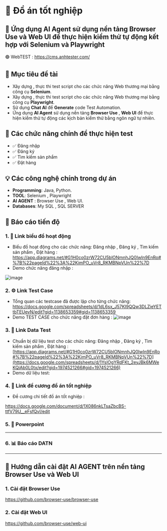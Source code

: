 # 🚀 Đồ án tốt nghiệp

## 🧠 Ứng dụng AI Agent sử dụng nền tảng Browser Use và Web UI để thực hiện kiểm thử tự động kết hợp với Selenium và Playwright
🟢 WebTEST : [https://cms.anhtester.com/ ](https://cms.anhtester.com/)

## 🎯 Mục tiêu đề tài

- Xây dựng , thực thi  test script cho các chức năng Web thương mại bằng công cụ **Selenium**.
- Xây dựng , thực thi  test script cho các chức năng Web thương mại bằng công cụ **Playwright**.
- Sử dụng **Chat AI** để **Generate** code Test Automation.
- Ứng dụng **AI Agent** sử dụng nền tảng **Browser Use** , **Web UI** để thực hiện kiểm thử tự động các kịch bản kiểm thử bằng ngôn ngữ tự nhiên. 

## 🧩 Các chức năng chính để thực hiện test

- ✅ Đăng nhập
- ✅ Đăng ký
- ✅ Tìm kiếm sản phẩm
- ✅ Đặt hàng

## 💡 Các công nghệ chính trong dự án

- **Programming**: Java, Python.
- **TOOL**: Selenium , Playwright
- **AI AGENT** : Browser Use , Web UI.
- **Databases**: My SQL , SQL SERVER

## 🔄 Báo cáo tiến độ 
### 1. 🧠 Link biểu đồ hoạt động

- Biểu đồ hoạt động cho các chức năng: Đăng nhập , Đăng ký , Tìm kiếm sản phẩm , Đặt hàng :
https://app.diagrams.net/#G1H0co0zrW72CU5blONmnhJQ0IwIn9EnRo#%7B%22pageId%22%3A%22KimPO_uVr8_RKMBNpVUn%22%7D
- Demo chức năng đăng nhập :

![image](https://github.com/user-attachments/assets/f36f89a0-6669-4479-9b55-5fdcef3de329)

### 2. ⚙️ Link Test Case 

- Tổng quan các testcase đã được lập cho từng chức năng: 
https://docs.google.com/spreadsheets/d/1dL6sx_J57KI9QQw3DLZieYETtbTEUevN/edit?gid=1138653359#gid=1138653359
- Demo TEST CASE cho chức năng đặt đơn hàng : 
![image](https://github.com/user-attachments/assets/0ef24c25-12d0-44c4-84c1-24867d107839)


### 3. 🧠 Link Data Test

- Chuẩn bị dữ liệu test cho các chức năng: Đăng nhập , Đăng ký , Tìm kiếm sản phẩm , Đặt hàng :
[https://app.diagrams.net/#G1H0co0zrW72CU5blONmnhJQ0IwIn9EnRo#%7B%22pageId%22%3A%22KimPO_uVr8_RKMBNpVUn%22%7D](https://docs.google.com/spreadsheets/d/1YsIOgYRdFKt_2eyJBk6MWeKQiAb0L0tx/edit?gid=1974521266#gid=1974521266)
- Demo dữ liệu test:

### 4. 💾 Link đề cương đồ án tốt nghiệp
- Đề cương chi tiết đồ án tốt nghiệp :

https://docs.google.com/document/d/1X086nkLTsaZbcBS-ttfV79U__eFsfQvI/edit


### 5. 🔐 Powerpoint 

------------

### 6. 📊 Báo cáo DATN

-------------

## 🧠 Hướng dẫn cài đặt AI AGENT trên nền tảng Browser Use và Web UI 
### 1. Cài đặt Browser Use 
https://github.com/browser-use/browser-use
### 2. Cài đặt Web UI 
https://github.com/browser-use/web-ui


